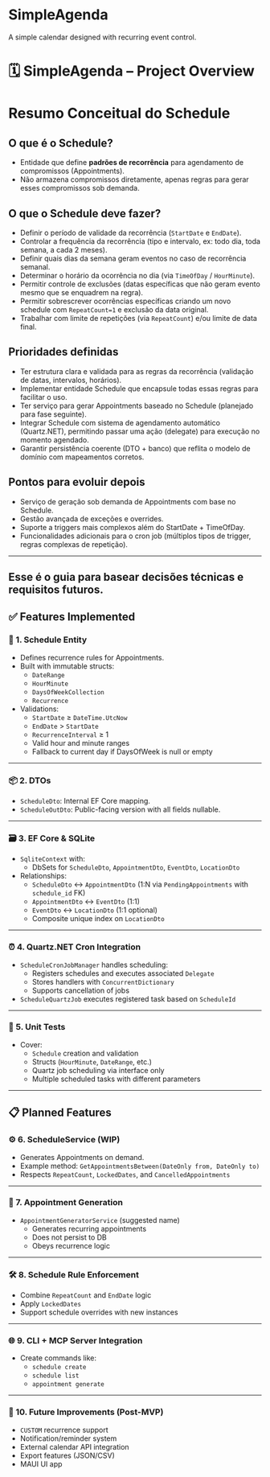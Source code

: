 # SimpleAgenda
A simple calendar designed with recurring event control.


# 🗓️ SimpleAgenda – Project Overview

# Resumo Conceitual do Schedule

## O que é o Schedule?
- Entidade que define **padrões de recorrência** para agendamento de compromissos (Appointments).
- Não armazena compromissos diretamente, apenas regras para gerar esses compromissos sob demanda.

## O que o Schedule deve fazer?
- Definir o período de validade da recorrência (`StartDate` e `EndDate`).
- Controlar a frequência da recorrência (tipo e intervalo, ex: todo dia, toda semana, a cada 2 meses).
- Definir quais dias da semana geram eventos no caso de recorrência semanal.
- Determinar o horário da ocorrência no dia (via `TimeOfDay` / `HourMinute`).
- Permitir controle de exclusões (datas específicas que não geram evento mesmo que se enquadrem na regra).
- Permitir sobrescrever ocorrências específicas criando um novo schedule com `RepeatCount=1` e exclusão da data original.
- Trabalhar com limite de repetições (via `RepeatCount`) e/ou limite de data final.

## Prioridades definidas
- Ter estrutura clara e validada para as regras da recorrência (validação de datas, intervalos, horários).
- Implementar entidade Schedule que encapsule todas essas regras para facilitar o uso.
- Ter serviço para gerar Appointments baseado no Schedule (planejado para fase seguinte).
- Integrar Schedule com sistema de agendamento automático (Quartz.NET), permitindo passar uma ação (delegate) para execução no momento agendado.
- Garantir persistência coerente (DTO + banco) que reflita o modelo de domínio com mapeamentos corretos.

## Pontos para evoluir depois
- Serviço de geração sob demanda de Appointments com base no Schedule.
- Gestão avançada de exceções e overrides.
- Suporte a triggers mais complexos além do StartDate + TimeOfDay.
- Funcionalidades adicionais para o cron job (múltiplos tipos de trigger, regras complexas de repetição).

---
Esse é o guia para basear decisões técnicas e requisitos futuros.
---

## ✅ Features Implemented

### 🧱 1. Schedule Entity
- Defines recurrence rules for Appointments.
- Built with immutable structs:
  - `DateRange`
  - `HourMinute`
  - `DaysOfWeekCollection`
  - `Recurrence`
- Validations:
  - `StartDate` ≥ `DateTime.UtcNow`
  - `EndDate` > `StartDate`
  - `RecurrenceInterval` ≥ 1
  - Valid hour and minute ranges
  - Fallback to current day if DaysOfWeek is null or empty

---

### 📦 2. DTOs
- `ScheduleDto`: Internal EF Core mapping.
- `ScheduleOutDto`: Public-facing version with all fields nullable.

---

### 🗃️ 3. EF Core & SQLite
- `SqliteContext` with:
  - DbSets for `ScheduleDto`, `AppointmentDto`, `EventDto`, `LocationDto`
- Relationships:
  - `ScheduleDto` ↔ `AppointmentDto` (1:N via `PendingAppointments` with `schedule_id` FK)
  - `AppointmentDto` ↔ `EventDto` (1:1)
  - `EventDto` ↔ `LocationDto` (1:1 optional)
  - Composite unique index on `LocationDto`

---

### ⏰ 4. Quartz.NET Cron Integration
- `ScheduleCronJobManager` handles scheduling:
  - Registers schedules and executes associated `Delegate`
  - Stores handlers with `ConcurrentDictionary`
  - Supports cancellation of jobs
- `ScheduleQuartzJob` executes registered task based on `ScheduleId`

---

### 🧪 5. Unit Tests
- Cover:
  - `Schedule` creation and validation
  - Structs (`HourMinute`, `DateRange`, etc.)
  - Quartz job scheduling via interface only
  - Multiple scheduled tasks with different parameters

---

## 📋 Planned Features

### ⚙️ 6. ScheduleService (WIP)
- Generates Appointments on demand.
- Example method: `GetAppointmentsBetween(DateOnly from, DateOnly to)`
- Respects `RepeatCount`, `LockedDates`, and `CancelledAppointments`

---

### 📆 7. Appointment Generation
- `AppointmentGeneratorService` (suggested name)
  - Generates recurring appointments
  - Does not persist to DB
  - Obeys recurrence logic

---

### 🛠️ 8. Schedule Rule Enforcement
- Combine `RepeatCount` and `EndDate` logic
- Apply `LockedDates`
- Support schedule overrides with new instances

---

### 🌐 9. CLI + MCP Server Integration
- Create commands like:
  - `schedule create`
  - `schedule list`
  - `appointment generate`

---

### 💬 10. Future Improvements (Post-MVP)
- `CUSTOM` recurrence support
- Notification/reminder system
- External calendar API integration
- Export features (JSON/CSV)
- MAUI UI app
